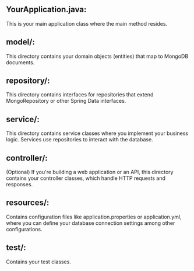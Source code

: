 ## YourApplication.java: 

This is your main application class where the main method resides.
## model/: 

This directory contains your domain objects (entities) that map to MongoDB documents.
## repository/: 

This directory contains interfaces for repositories that extend MongoRepository or other Spring Data interfaces.

## service/: 

This directory contains service classes where you implement your business logic. Services use repositories to interact with the database.

## controller/: 

(Optional) If you're building a web application or an API, this directory contains your controller classes, which handle HTTP requests and responses.

## resources/: 

Contains configuration files like application.properties or application.yml, where you can define your database connection settings among other configurations.

## test/: 

Contains your test classes.